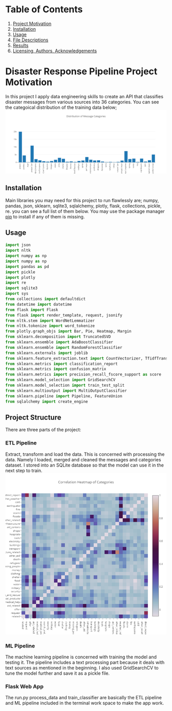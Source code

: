 # Table of Contents

1. [Project Motivation](#disaster-response-pipeline-project-motivation)
2. [Installation](#installation)
3. [Usage](#usage)
4. [File Descriptions](#project-structure)
4. [Results](#results)
6. [Licensing, Authors, Acknowledgements](#licensing-authors-acknowledgements)

# Disaster Response Pipeline Project Motivation

In this project I apply data engineering skills to create an API that classifies disaster messages from various sources into 36 categories. You can see the categoical distribution of the training data below;
![alt text](https://github.com/elifgerdan/disasterpipeline/blob/main/cats.png?raw=true)

## Installation
Main libraries you may need for this project to run flawlessly are; numpy, pandas, json, sklearn, sqlite3, sqlalchemy, plotly, flask, collections, pickle, re. you can see a full list of them below. You may use the package manager [pip](https://pip.pypa.io/en/stable/) to install if any of them is missing.

## Usage
```python
import json
import nltk
import numpy as np
import numpy as np 
import pandas as pd
import pickle
import plotly
import re
import sqlite3
import sys
from collections import defaultdict
from datetime import datetime
from flask import Flask
from flask import render_template, request, jsonify
from nltk.stem import WordNetLemmatizer
from nltk.tokenize import word_tokenize
from plotly.graph_objs import Bar, Pie, Heatmap, Margin
from sklearn.decomposition import TruncatedSVD
from sklearn.ensemble import AdaBoostClassifier
from sklearn.ensemble import RandomForestClassifier
from sklearn.externals import joblib
from sklearn.feature_extraction.text import CountVectorizer, TfidfTransformer
from sklearn.metrics import classification_report
from sklearn.metrics import confusion_matrix
from sklearn.metrics import precision_recall_fscore_support as score
from sklearn.model_selection import GridSearchCV
from sklearn.model_selection import train_test_split
from sklearn.multioutput import MultiOutputClassifier
from sklearn.pipeline import Pipeline, FeatureUnion
from sqlalchemy import create_engine
```

## Project Structure
There are three parts of the project:
### ETL Pipeline
Extract, transform and load the data. This is concerned with processing the data. Namely I loaded, merged and cleaned the messages and categories dataset. I stored into an SQLite database so that the model can use it in the next step to train. 
![alt text](https://github.com/elifgerdan/disasterpipeline/blob/main/heat.png?raw=true)


### ML Pipeline
The machine learning pipeline is concerned with training the model and testing it. The pipeline includes a text processing part because it deals with text sources as mentioned in the beginning. I also used GridSearchCV to tune the model further and save it as a pickle file.
### Flask Web App
The run.py process_data and train_classifier are basically the ETL pipeline and ML pipeline included in the terminal work space to make the app work.


